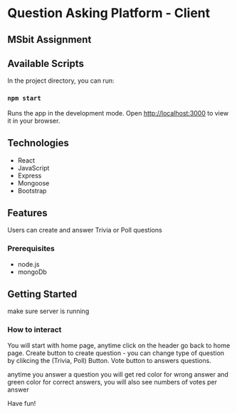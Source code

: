 # Question Asking Platform - Client

<h2>MSbit Assignment</h2>

## Available Scripts

In the project directory, you can run:

### `npm start`

Runs the app in the development mode.
Open [http://localhost:3000](http://localhost:3000) to view it in your browser.


## Technologies

- React
- JavaScript
- Express
- Mongoose
- Bootstrap

## Features

Users can create and answer Trivia or Poll questions

### Prerequisites

* node.js</br>
* mongoDb</br>

## Getting Started

make sure server is running


### How to interact
<p>
You will start with home page, anytime click on the header go back to home page.
Create button to create question - you can change type of question by clikcing the (Trivia, Poll) Button.
Vote button to answers questions.

anytime you answer a question you will get red color for wrong answer and green color for correct answers,
you will also see numbers of votes per answer

Have fun!
</p>